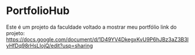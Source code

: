 # PortfolioHub
Este é um projeto da faculdade voltado a mostrar meu portfólio
link do projeto: https://docs.google.com/document/d/1D49YV4DkegxKvU9P6hJBz3aZ3B3lyHfDq98rHsLIojQ/edit?usp=sharing
